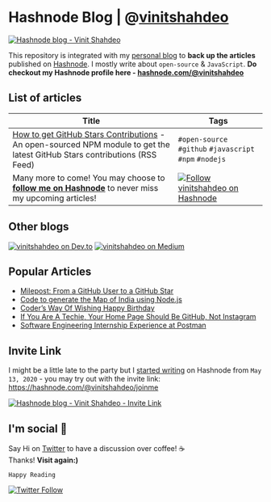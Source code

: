 # Hashnode Blog | @[vinitshahdeo](https://hashnode.com/@vinitshahdeo)

[![Hashnode blog - Vinit Shahdeo](https://img.shields.io/badge/Check%20out%20my%20blog%20on%20Hashnode-2962FF?style=for-the-badge&logo=hashnode&logoColor=white)](https://vinitshahdeo.hashnode.dev/github-stars-feed)

This repository is integrated with my [personal blog](https://vinitshahdeo.hashnode.dev/) to **back up the articles** published on [Hashnode](https://hashnode.com/@vinitshahdeo). I mostly write about `open-source` & `JavaScript`. **Do checkout my Hashnode profile here - [hashnode.com/@vinitshahdeo](https://hashnode.com/@vinitshahdeo)**

## List of articles

| Title  | Tags    |
|--------|---------|
| [How to get GitHub Stars Contributions](https://vinitshahdeo.hashnode.dev/github-stars-feed) - An open-sourced NPM module to get the latest GitHub Stars contributions (RSS Feed) | `#open-source` `#github` `#javascript` `#npm` `#nodejs` |
| Many more to come! You may choose to **[follow me on Hashnode](https://hashnode.com/@vinitshahdeo)** to never miss my upcoming articles!                                         | [![Follow vinitshahdeo on Hashnode](https://img.shields.io/badge/Follow%20@vinitshahdeo%20on%20Hashnode-2962FF?logo=hashnode&logoColor=white)](https://hashnode.com/@vinitshahdeo) |

## Other blogs

[![vinitshahdeo on Dev.to](https://img.shields.io/badge/dev.to-0A0A0A?style=for-the-badge&logo=dev.to&logoColor=white)](https://dev.to/vinitshahdeo) [![vinitshahdeo on Medium](https://img.shields.io/badge/Medium-12100E?style=for-the-badge&logo=medium&logoColor=white)](https://medium.com/@vinitshahdeo/) 

## Popular Articles

- [Milepost: From a GitHub User to a GitHub Star](https://dev.to/vinitshahdeo/milepost-from-a-github-user-to-a-github-star-2o36)
- [Code to generate the Map of India using Node.js](https://dev.to/vinitshahdeo/code-to-generate-the-map-of-india-using-node-js-3i06)
- [Coder’s Way Of Wishing Happy Birthday](https://medium.com/hackernoon/coders-way-of-wishing-happy-birthday-1fe457e7a2ba)
- [If You Are A Techie, Your Home Page Should Be GitHub, Not Instagram](https://www.opensourceforu.com/2020/07/if-you-are-a-techie-your-home-page-should-be-github-not-instagram/)
- [Software Engineering Internship Experience at Postman](https://medium.com/@vinitshahdeo/software-engineering-internship-experience-at-postman-182df16ef33f)

## Invite Link

I might be a little late to the party but I [started writing](https://twitter.com/Vinit_Shahdeo/status/1392832712059154432) on Hashnode from `May 13, 2020` - you may try out with the invite link: https://hashnode.com/@vinitshahdeo/joinme

[![Hashnode blog - Vinit Shahdeo - Invite Link](https://img.shields.io/badge/Join%20Hashnode-87a7b3?style=for-the-badge&logo=hashnode&logoColor=white)](https://hashnode.com/@vinitshahdeo/joinme)

## I'm social :wave: 

Say Hi on [Twitter](https://twitter.com/Vinit_Shahdeo) to have a discussion over coffee! ☕ <br>Thanks! **Visit again:)**

`Happy Reading`

[![Twitter Follow](https://img.shields.io/twitter/follow/Vinit_Shahdeo?style=social)](https://twitter.com/Vinit_Shahdeo)


